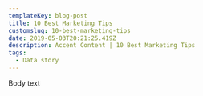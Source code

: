 ```yaml
---
templateKey: blog-post
title: 10 Best Marketing Tips
customslug: 10-best-marketing-tips
date: 2019-05-03T20:21:25.419Z
description: Accent Content | 10 Best Marketing Tips
tags:
  - Data story
---
```

Body text
